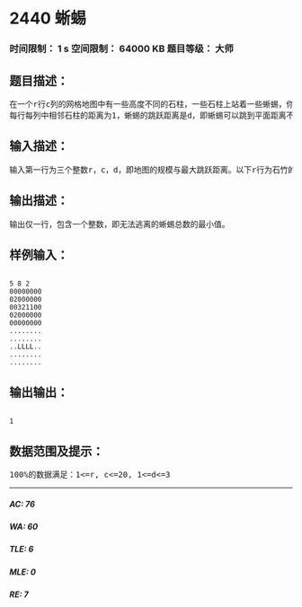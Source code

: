 # 2440 蜥蜴   
### 时间限制： 1 s     空间限制： 64000 KB     题目等级： 大师  
## 题目描述：  

<pre>
在一个r行c列的网格地图中有一些高度不同的石柱，一些石柱上站着一些蜥蜴，你的任务是让尽量多的蜥蜴逃到边界外。
每行每列中相邻石柱的距离为1，蜥蜴的跳跃距离是d，即蜥蜴可以跳到平面距离不超过d的任何一个石柱上。石柱都不稳定，每次当蜥蜴跳跃时，所离开的石柱高度减1（如果仍然落在地图内部，则到达的石柱高度不变），如果该石柱原来高度为1，则蜥蜴离开后消失。以后其他蜥蜴不能落脚。任何时刻不能有两只蜥蜴在同一个石柱上。
</pre>
  
  
## 输入描述：  

<pre>
输入第一行为三个整数r，c，d，即地图的规模与最大跳跃距离。以下r行为石竹的初始状态，0表示没有石柱，1~3表示石柱的初始高度。以下r行为蜥蜴位置，“L”表示蜥蜴，“.”表示没有蜥蜴。
</pre>
  
  
## 输出描述：  

<pre>
输出仅一行，包含一个整数，即无法逃离的蜥蜴总数的最小值。
</pre>
  
  
## 样例输入：  

<pre><code>
5 8 2
00000000
02000000
00321100
02000000
00000000
........
........
..LLLL..
........
........
</code></pre>
  
  
## 输出输出：  

<pre><code>
1
</code></pre>
  
  
## 数据范围及提示：  

<pre>
100%的数据满足：1<=r, c<=20, 1<=d<=3
</pre>
  
  
***  

##### AC: 76  
##### WA: 60  
##### TLE: 6  
##### MLE: 0  
##### RE: 7  
